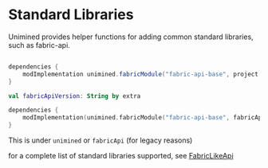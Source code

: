# Standard Libraries

Unimined provides helper functions for adding common standard libraries, such as fabric-api.

<tabs group="lang">
<tab id="Groovy-Setup-Standard-Libraries" title="Groovy" group-key="groovy">

```groovy

dependencies {
    modImplementation unimined.fabricModule("fabric-api-base", project.fabricApiVersion)
}

```

</tab>
<tab id="Kotlin-Setup-Standard-Libraries" title="Kotlin" group-key="kotlin">

```kotlin
val fabricApiVersion: String by extra

dependencies {
    modImplementation(unimined.fabricModule("fabric-api-base", fabricApiVersion))
}

```

</tab>
</tabs>

This is under `unimined` or `fabricApi` (for legacy reasons)

for a complete list of standard libraries supported, see [FabricLikeApi](https://unimined.wagyourtail.xyz/unimined/%version%/api-docs/unimined/xyz.wagyourtail.unimined.api.minecraft.patch.fabric/-fabric-like-api-extension/index.html)
